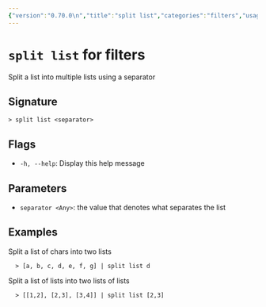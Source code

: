 ```yaml
---
{"version":"0.70.0\n","title":"split list","categories":"filters","usage":"Split a list into multiple lists using a separator\n"}
---
```

<!-- THIS FILE IS GENERATED BY update_book_commands.cjs USING NUSHELL'S HELP COMMANDS.
REFRAIN FROM EDITING IT MANUALLY.-->
# <code>split list</code> for filters

<div class='command-title'>Split a list into multiple lists using a separator</div>

## Signature

```> split list <separator>```

## Flags

 * ```-h, --help```: Display this help message
## Parameters

 * ```separator <Any>```: the value that denotes what separates the list
## Examples

  Split a list of chars into two lists
```shell
  > [a, b, c, d, e, f, g] | split list d
```
  Split a list of lists into two lists of lists
```shell
  > [[1,2], [2,3], [3,4]] | split list [2,3]
```


